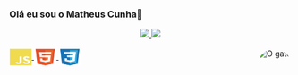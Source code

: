 ### Olá eu sou o Matheus Cunha👋

<div align="center">
  <a href="https://github.com/MatheusCunha1">
  <img height="180em" src="https://github-readme-stats.vercel.app/api?username=Matheus Cunha&show_icons=true&theme=dracula&include_all_commits=true&count_private=true"/>
  <img height="180em" src="https://github-readme-stats.vercel.app/api/top-langs/?username=Matheus Cunha&layout=compact&langs_count=7&theme=dracula"/>
</div>
<div style="display: inline_block"><br>
  <img align="center" alt="Js" height="30" width="40" src="https://raw.githubusercontent.com/devicons/devicon/master/icons/javascript/javascript-plain.svg">
  <img align="center" alt="HTML" height="30" width="40" src="https://raw.githubusercontent.com/devicons/devicon/master/icons/html5/html5-original.svg">
  <img align="center" alt="CSS" height="30" width="40" src="https://raw.githubusercontent.com/devicons/devicon/master/icons/css3/css3-original.svg">
  <img align="right" alt="O gato" height="150" style="border-radius:50px;" src="https://i.pinimg.com/originals/80/99/b8/8099b81af638a6f1abb0011ce9d6de8b.jpg">
</div>
